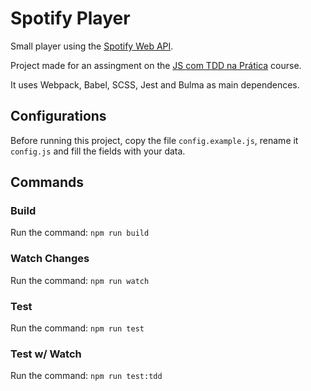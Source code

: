 # Spotify Player

Small player using the [Spotify Web API](https://developer.spotify.com/documentation/web-api/). 

Project made for an assingment on the [JS com TDD na Prática](https://www.udemy.com/js-com-tdd-na-pratica/learn/v4/overview) course.

It uses Webpack, Babel, SCSS, Jest and Bulma as main dependences.


## Configurations

Before running this project, copy the file `config.example.js`, rename it `config.js` and fill the fields with your data.


## Commands

### Build 
Run the command: `npm run build`

### Watch Changes
Run the command: `npm run watch`

### Test
Run the command: `npm run test`

### Test w/ Watch
Run the command: `npm run test:tdd`
